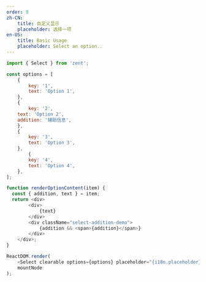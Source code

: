 ```yaml
---
order: 9
zh-CN:
	title: 自定义显示
	placeholder: 选择一项
en-US:
	title: Basic Usage
	placeholder: Select an option..
---
```


```js
import { Select } from 'zent';

const options = [
	{
		key: '1',
		text: 'Option 1',
	},
	{
		key: '2',
    text: 'Option 2',
    addition: '辅助信息',
	},
	{
		key: '3',
		text: 'Option 3',
	},
		{
		key: '4',
		text: 'Option 4',
	},
];

function renderOptionContent(item) {
  const { addition, text } = item;
  return <div>
		<div>
			{text}
		</div>
		<div className="select-addition-demo">
			{addition && <span>{addition}</span>}
		</div>
	</div>;
}

ReactDOM.render(
	<Select clearable options={options} placeholder="{i18n.placeholder}" renderOptionContent={renderOptionContent} />,
	mountNode
);
```

<style>
	.select-addition-demo {
    color: #999;
		font-size: 12px;
		margin-top: 2px;
	}
	.zent-popover-v2 .zent-select-v2-option {
		height: auto;
	}
</style>

